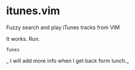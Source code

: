 # itunes.vim
Fuzzy search and play iTunes tracks from VIM

It works. Run.

```
Tunes
``` 

_ I will add more info when I get back form lunch._

